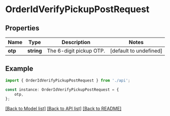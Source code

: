 # OrderIdVerifyPickupPostRequest


## Properties

Name | Type | Description | Notes
------------ | ------------- | ------------- | -------------
**otp** | **string** | The 6-digit pickup OTP. | [default to undefined]

## Example

```typescript
import { OrderIdVerifyPickupPostRequest } from './api';

const instance: OrderIdVerifyPickupPostRequest = {
    otp,
};
```

[[Back to Model list]](../README.md#documentation-for-models) [[Back to API list]](../README.md#documentation-for-api-endpoints) [[Back to README]](../README.md)
